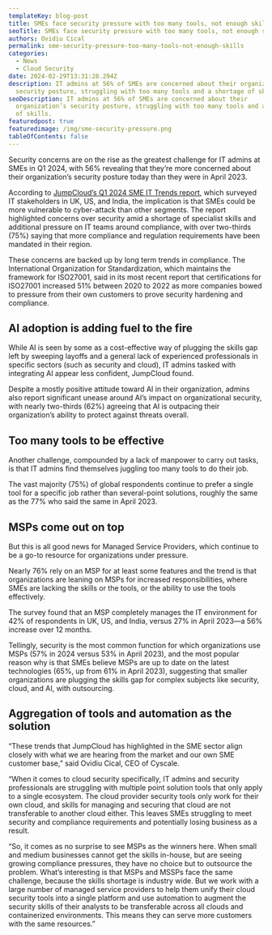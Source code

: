 ```yaml
---
templateKey: blog-post
title: SMEs face security pressure with too many tools, not enough skills
seoTitle: SMEs face security pressure with too many tools, not enough skills
authors: Ovidiu Cical
permalink: sme-security-pressure-too-many-tools-not-enough-skills
categories:
  - News
  - Cloud Security
date: 2024-02-29T13:31:28.294Z
description: IT admins at 56% of SMEs are concerned about their organization’s
  security posture, struggling with too many tools and a shortage of skills.
seoDescription: IT admins at 56% of SMEs are concerned about their
  organization’s security posture, struggling with too many tools and a shortage
  of skills.
featuredpost: true
featuredimage: /img/sme-security-pressure.png
tableOfContents: false
---
```

Security concerns are on the rise as the greatest challenge for IT admins at SMEs in Q1 2024, with 56% revealing that they’re more concerned about their organization’s security posture today than they were in April 2023.  

According to [JumpCloud’s Q1 2024 SME IT Trends report](https://jumpcloud.com/resources/q1-2024-it-trends-for-small-and-medium-sized-enterprises-smes), which surveyed IT stakeholders in UK, US, and India, the implication is that SMEs could be more vulnerable to cyber-attack than other segments. The report highlighted concerns over security amid a shortage of specialist skills and additional pressure on IT teams around compliance, with over two-thirds (75%) saying that more compliance and regulation requirements have been mandated in their region. 

These concerns are backed up by long term trends in compliance. The International Organization for Standardization, which maintains the framework for ISO27001, said in its most recent report that certifications for ISO27001 increased 51% between 2020 to 2022 as more companies bowed to pressure from their own customers to prove security hardening and compliance.  

## AI adoption is adding fuel to the fire 

While AI is seen by some as a cost-effective way of plugging the skills gap left by sweeping layoffs and a general lack of experienced professionals in specific sectors (such as security and cloud), IT admins tasked with integrating AI appear less confident, JumpCloud found.  

Despite a mostly positive attitude toward AI in their organization, admins also report significant unease around AI’s impact on organizational security, with nearly two-thirds (62%) agreeing that AI is outpacing their organization’s ability to protect against threats overall. 

## Too many tools to be effective

Another challenge, compounded by a lack of manpower to carry out tasks, is that IT admins find themselves juggling too many tools to do their job.  

The vast majority (75%) of global respondents continue to prefer a single tool for a specific job rather than several-point solutions, roughly the same as the 77% who said the same in April 2023.  

## MSPs come out on top 

But this is all good news for Managed Service Providers, which continue to be a go-to resource for organizations under pressure.  

Nearly 76% rely on an MSP for at least some features and the trend is that organizations are leaning on MSPs for increased responsibilities, where SMEs are lacking the skills or the tools, or the ability to use the tools effectively.  

The survey found that an MSP completely manages the IT environment for 42% of respondents in UK, US, and India, versus 27% in April 2023—a 56% increase over 12 months. 

Tellingly, security is the most common function for which organizations use MSPs (57% in 2024 versus 53% in April 2023), and the most popular reason why is that SMEs believe MSPs are up to date on the latest technologies (65%, up from 61% in April 2023), suggesting that smaller organizations are plugging the skills gap for complex subjects like security, cloud, and AI, with outsourcing.  

## Aggregation of tools and automation as the solution 

“These trends that JumpCloud has highlighted in the SME sector align closely with what we are hearing from the market and our own SME customer base,” said Ovidiu Cical, CEO of Cyscale. 

“When it comes to cloud security specifically, IT admins and security professionals are struggling with multiple point solution tools that only apply to a single ecosystem. The cloud provider security tools only work for their own cloud, and skills for managing and securing that cloud are not transferable to another cloud either. This leaves SMEs struggling to meet security and compliance requirements and potentially losing business as a result.  

“So, it comes as no surprise to see MSPs as the winners here. When small and medium businesses cannot get the skills in-house, but are seeing growing compliance pressures, they have no choice but to outsource the problem. What’s interesting is that MSPs and MSSPs face the same challenge, because the skills shortage is industry wide. But we work with a large number of managed service providers to help them unify their cloud security tools into a single platform and use automation to augment the security skills of their analysts to be transferable across all clouds and containerized environments. This means they can serve more customers with the same resources.”